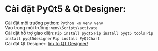 # Cài đặt PyQt5 & Qt Designer:
Cài đặt môi trường python: `Python -m venv venv` \
Vào trong môi trường: `venv\Scripts\activate` \
Cài dặt hỗ trợ giao diện: `Pip install pyqt5`	`Pip install pyqt5 tools`	`Pip install pyqt5designer`	`Pip install PyQtChart` \
Cài đặt Qt Designer: [link to QT Designer!](https://www.qt.io/download-qt-installer)
